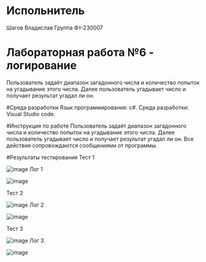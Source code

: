 # Испольнитель

Шагов Владислав 
Группа Фт-230007

# Лабораторная работа №6 - логирование
Пользователь задаёт диапазон загадонного числа и количество попыток на угадывание этого числа. Далее пользователь угадывает число и получает результат угадал ли он.

#Среда разработки
Язык программирования: c#.
Среда разработки: Visual Studio code.

#Инструкция по работе
Пользователь задаёт диапазон загадонного числа и количество попыток на угадывание этого числа. Далее пользователь угадывает число и получает результат угадал ли он.
Все действия сопровождаются сообщениями от программы.

#Результаты тестирования
Тест 1


![image](https://github.com/user-attachments/assets/7c811b6b-11e0-44d9-9ca8-8c2bd9190e16)
Лог 1


![image](https://github.com/user-attachments/assets/05a67c85-1f10-4a5e-9ef9-441a0db19e33)

Тест 2


![image](https://github.com/user-attachments/assets/ed66eb55-8959-4aee-b8f4-09140597c8cc)
Лог 2


![image](https://github.com/user-attachments/assets/6461501f-9b1d-48bf-b0dd-266905bcb687)

Тест 3


![image](https://github.com/user-attachments/assets/84603815-3548-4ece-9706-cb37aa90c7ae)
Лог 3


![image](https://github.com/user-attachments/assets/ff88c7e6-1865-4aa8-9d45-397c03cc52c0)

